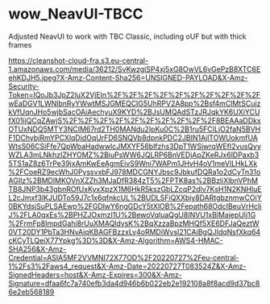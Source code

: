 # wow_NeavUI-TBCC
Adjusted NeavUI to work with TBC Classic, including oUF but with thick frames

https://cleanshot-cloud-fra.s3.eu-central-1.amazonaws.com/media/36212/SvKwzgiSP4xj5xG8OwVL6vGePzB8XTC6EehKDJH5.jpeg?X-Amz-Content-Sha256=UNSIGNED-PAYLOAD&X-Amz-Security-Token=IQoJb3JpZ2luX2VjEIn%2F%2F%2F%2F%2F%2F%2F%2F%2F%2FwEaDGV1LWNlbnRyYWwtMSJGMEQCIG5UhRPV2A8pp%2Bsf4mClMtSCujzkVfUqnJHo5wjbSacOAiAechyuX9KYD%2BJsUMQAdSTzJRJqkYK6UXiYCUfX01ijQCqZAwjS%2F%2F%2F%2F%2F%2F%2F%2F%2F%2F8BEAAaDDkxOTUxNDQ5MTY3NCIM67rd2TH0MANdu2IpKu0C%2B1ru5FCILjO2faN5BVHF1DChybjRmYPCXlqDjdOqUrFD6SNQVb8dpnkPDC2JBIN1AjlTOWUokmfUAWtsS06CSiFfe7QpWbaHadwwlcJMXYF56blfzhs3DpT1WSiwrqWEfI2vusQvyWZLA3mLNkhzIZHYOMZ%2BiuPsWW6JQLRP6BnVEDjApZKeRJx6lDPaxb35TS1aZ8z6TrPe39jxAmKwEeAgmEivS9Wni7WAPm1JHvH4oV1meVILHkLXk%2FCoeRZ9ecWhJ0PyssvxbFJ978MDCGNYJbsc9JbkufDQRa1o2dCyTn31oAGIlz%2BMDlMKOVnXZZh3MJaDfR384zT5%2FPTK8as%2BBzliXlbnVPhMTB8JNP3b43gbnROfUxKyxXpzX1M6HkR5kszGbLZcqP2dlv7KsH1N2KNHluEL2cJmxf3lKJUDTo59J7c1x6qfnkcUL%2BUDLSFiQXXbjy8DARtgbznmwCOiY0BKYdsjSuPLSAEwp%2FGDlwY6ngGDcY5tXlOB%2Fepath68OdcIBeuVrHcIiJ%2FLA0qxEs%2BPHZJOxmzI1U%2BewoVqluaQgU8INVU1xBlMajepUlj1G%2FrmFp8ImpdGahi8rUuXMAQldysK%2BqXzzaBpzMHQf5XE6DFJaQeztW0VT20DY1PbTa3HNvAiqKBAGFBzzxLy4oRMDiWvsI21CAiBgQJIdqNsfXkq64cKCyTLQeiX77Ypkg%3D%3D&X-Amz-Algorithm=AWS4-HMAC-SHA256&X-Amz-Credential=ASIA5MF2VVMNI72X77OD%2F20220727%2Feu-central-1%2Fs3%2Faws4_request&X-Amz-Date=20220727T083524Z&X-Amz-SignedHeaders=host&X-Amz-Expires=300&X-Amz-Signature=dfaa6fc7a740efb3da4d946b6b022eb2e192108a8f8acd9d37bc86e2eb568189
